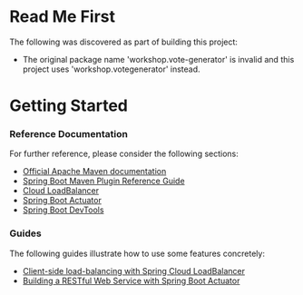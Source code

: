 # Read Me First
The following was discovered as part of building this project:

* The original package name 'workshop.vote-generator' is invalid and this project uses 'workshop.votegenerator' instead.

# Getting Started

### Reference Documentation
For further reference, please consider the following sections:

* [Official Apache Maven documentation](https://maven.apache.org/guides/index.html)
* [Spring Boot Maven Plugin Reference Guide](https://docs.spring.io/spring-boot/docs/2.2.7.RELEASE/maven-plugin/)
* [Cloud LoadBalancer](https://cloud.spring.io/spring-cloud-static/spring-cloud-commons/current/reference/html/#spring-cloud-loadbalancer)
* [Spring Boot Actuator](https://docs.spring.io/spring-boot/docs/2.2.7.RELEASE/reference/htmlsingle/#production-ready)
* [Spring Boot DevTools](https://docs.spring.io/spring-boot/docs/2.2.7.RELEASE/reference/htmlsingle/#using-boot-devtools)

### Guides
The following guides illustrate how to use some features concretely:

* [Client-side load-balancing with Spring Cloud LoadBalancer](https://spring.io/guides/gs/spring-cloud-loadbalancer/)
* [Building a RESTful Web Service with Spring Boot Actuator](https://spring.io/guides/gs/actuator-service/)

